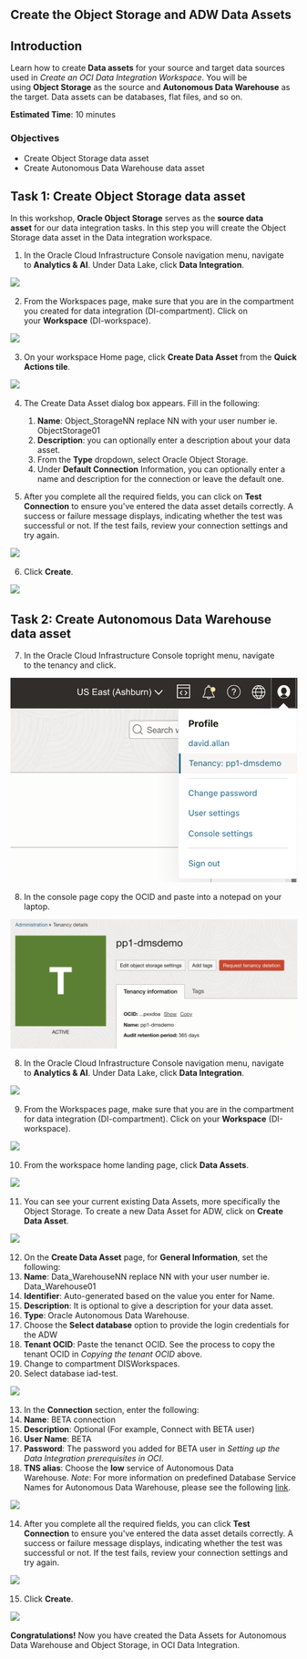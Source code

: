﻿
## Create the Object Storage and ADW Data Assets

## **Introduction**
Learn how to create **Data assets** for your source and target data sources used in *Create an OCI Data Integration Workspace*. You will be using **Object Storage** as the source and **Autonomous Data Warehouse** as the target. Data assets can be databases, flat files, and so on.

**Estimated Time**: 10 minutes
### **Objectives**
- Create Object Storage data asset
- Create Autonomous Data Warehouse data asset
##
## Task 1: Create Object Storage data asset
In this workshop, **Oracle Object Storage** serves as the **source data asset** for our data integration tasks. In this step you will create the Object Storage data asset in the Data integration workspace.

1. In the Oracle Cloud Infrastructure Console navigation menu, navigate to **Analytics & AI**. Under Data Lake, click **Data Integration**.

  ![](../../create-data-assets/images/menu-di.png " ")

2. From the Workspaces page, make sure that you are in the compartment you created for data integration (DI-compartment). Click on your **Workspace** (DI-workspace).

  ![](../../create-data-assets/images/workspaces.png " ")

3. On your workspace Home page, click **Create Data Asset** from the **Quick Actions tile**.

  ![](../../create-data-assets/images/create-asset-button.png " ")

4. The Create Data Asset dialog box appears. Fill in the following:
   1. **Name**: Object_StorageNN replace NN with your user number ie. ObjectStorage01
   2. **Description**: you can optionally enter a description about your data asset.
   3. From the **Type** dropdown, select Oracle Object Storage.
   4. Under **Default Connection** Information, you can optionally enter a name and description for the connection or leave the default one.

5. After you complete all the required fields, you can click on **Test Connection** to ensure you've entered the data asset details correctly. A success or failure message displays, indicating whether the test was successful or not. If the test fails, review your connection settings and try again.

  ![](../../create-data-assets/images/test-object-storage-connection.png " ")

6. Click **Create**.

  ![](../../create-data-assets/images/create-asset.png " ")

##
## Task 2: Create Autonomous Data Warehouse data asset
7. In the Oracle Cloud Infrastructure Console topright menu, navigate to the tenancy and click.

![The content is described above.](images/tenancyocid1.png)

8. In the console page copy the OCID and paste into a notepad on your laptop.

![The content is described above.](images/tenancyocid2.png)

8. In the Oracle Cloud Infrastructure Console navigation menu, navigate to **Analytics & AI**. Under Data Lake, click **Data Integration**.

  ![](../../create-data-assets/images/menu-di.png " ")

9. From the Workspaces page, make sure that you are in the compartment for data integration (DI-compartment). Click on your **Workspace** (DI-workspace).

  ![](../../create-data-assets/images/workspaces-click.png " ")

10. From the workspace home landing page, click **Data Assets**.

  ![](../../create-data-assets/images/home-assets.png " ")

11. You can see your current existing Data Assets, more specifically the Object Storage. To create a new Data Asset for ADW, click on **Create Data Asset**.

  ![](../../create-data-assets/images/create-asset-new.png " ")

12. On the **Create Data Asset** page, for **General Information**, set the following:
   1. **Name**: Data_WarehouseNN replace NN with your user number ie. Data_Warehouse01
   2. **Identifier**: Auto-generated based on the value you enter for Name.
   3. **Description**: It is optional to give a description for your data asset.
   4. **Type**: Oracle Autonomous Data Warehouse.
   5. Choose the **Select database** option to provide the login credentials for the ADW
   6. **Tenant OCID**: Paste the tenanct OCID. See the process to copy the tenant OCID in *Copying the tenant OCID* above.
   7. Change to compartment DISWorkspaces.
   8. Select database iad-test.

  ![](../../create-data-assets/images/adw-asset-general.png " ")

13. In the **Connection** section, enter the following:
   1. **Name**: BETA connection
   2. **Description**: Optional (For example, Connect with BETA user)
   3. **User Name**: BETA
   4. **Password**: The password you added for BETA user in *Setting up the Data Integration prerequisites in OCI*.
   5. **TNS alias**: Choose the **low** service of Autonomous Data Warehouse. *Note*: For more information on predefined Database Service Names for Autonomous Data Warehouse, please see the following [link](https://docs.oracle.com/en/cloud/paas/autonomous-data-warehouse-cloud/cswgs/autonomous-connect-database-service-names.html#GUID-9747539B-FD46-44F1-8FF8-F5AC650F15BE).

  ![](../../create-data-assets/images/adw-asset-conn.png " ")

14. After you complete all the required fields, you can click **Test Connection** to ensure you've entered the data asset details correctly. A success or failure message displays, indicating whether the test was successful or not. If the test fails, review your connection settings and try again.

  ![](../../create-data-assets/images/test-object-storage-connection.png " ")

15. Click **Create**.

  ![](../../create-data-assets/images/create-asset.png " ")

**Congratulations!** Now you have created the Data Assets for Autonomous Data Warehouse and Object Storage, in OCI Data Integration.

